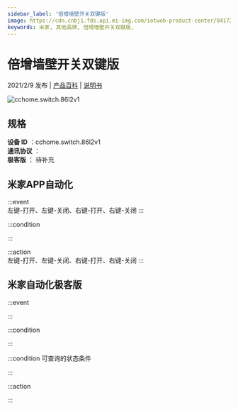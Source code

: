 ```yaml
---
sidebar_label: '倍增墙壁开关双键版'
image: https://cdn.cnbj1.fds.api.mi-img.com/iotweb-product-center/041723fe617935031eba770d050a37b5_b14e6b6538aeda4c52a18ddcb745566e_f6146c02e551349f8ec6e44d781dabe.png?GalaxyAccessKeyId=AKVGLQWBOVIRQ3XLEW&Expires=9223372036854775807&Signature=bsj7mehmdabvF5zHBLhq8/pbvFU=
keywords: 米家, 其他品牌, 倍增墙壁开关双键版, 
---
```

# 倍增墙壁开关双键版

2021/2/9 发布 | [产品百科](https://home.mi.com/webapp/content/baike/product/index.html?model=cchome.switch.86l2v1/) | [说明书](https://home.mi.com/views/introduction.html?model=cchome.switch.86l2v1&region=cn)

![cchome.switch.86l2v1](https://cdn.cnbj1.fds.api.mi-img.com/iotweb-product-center/041723fe617935031eba770d050a37b5_b14e6b6538aeda4c52a18ddcb745566e_f6146c02e551349f8ec6e44d781dabe.png?GalaxyAccessKeyId=AKVGLQWBOVIRQ3XLEW&Expires=9223372036854775807&Signature=bsj7mehmdabvF5zHBLhq8/pbvFU=)

## 规格  
> 
**设备 ID** ：cchome.switch.86l2v1  
**通讯协议** ：  
**极客版**  ： 待补充 


## 米家APP自动化  

:::event  
左键-打开、左键-关闭、右键-打开、右键-关闭
:::

:::condition  

:::

:::action   
左键-打开、左键-关闭、右键-打开、右键-关闭
:::

## 米家自动化极客版  

:::event  

:::

:::condition  

:::

:::condition 可查询的状态条件  

:::

:::action  

:::

        
